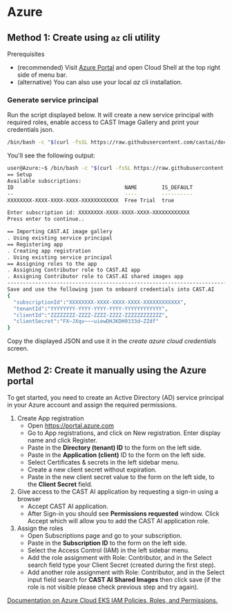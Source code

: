 # Azure

## Method 1: Create using `az` cli utility

Prerequisites

- (recommended) Visit <a href="https://portal.azure.com/" target="_blank">Azure Portal</a> and open Cloud Shell at the top right side of menu bar.
- (alternative) You can also use your local <em>az</em> cli installation.
</ul>

### Generate service principal

Run the script displayed below. It will create a new service principal with required roles, enable access to CAST Image
Gallery and print your credentials json.

```bash
/bin/bash -c "$(curl -fsSL https://raw.githubusercontent.com/castai/docs/main/docs/getting-started/credentials/configuring-azure-credentials/script.sh)"
```

You'll see the following output:

```bash
user@Azure:~$ /bin/bash -c "$(curl -fsSL https://raw.githubusercontent.com/castai/docs/main/docs/getting-started/credentials/configuring-azure-credentials/script.sh)"
== Setup
Available subscriptions:
ID                                    NAME        IS_DEFAULT
--                                    ----        ----------
XXXXXXXX-XXXX-XXXX-XXXX-XXXXXXXXXXXX  Free Trial  true

Enter subscription id: XXXXXXXX-XXXX-XXXX-XXXX-XXXXXXXXXXXX
Press enter to continue..

== Importing CAST.AI image gallery
. Using existing service principal
== Registering app
. Creating app registration
. Using existing service principal
== Assigning roles to the app
. Assigning Contributor role to CAST.AI app
. Assigning Contributor role to CAST.AI shared images app
--------------------------------------------------------------------------------
Save and use the following json to onboard credentials into CAST.AI
{
  "subscriptionId":"XXXXXXXX-XXXX-XXXX-XXXX-XXXXXXXXXXXX",
  "tenantId":"YYYYYYYY-YYYY-YYYY-YYYY-YYYYYYYYYYYY",
  "clientId":"ZZZZZZZZ-ZZZZ-ZZZZ-ZZZZ-ZZZZZZZZZZZZ",
  "clientSecret":"FX~JXqv~~~uiewDHJKDH9333d~ZZdf"
}
```

Copy the displayed JSON and use it in the *create azure cloud credentials* screen.

## Method 2: Create it manually using the Azure portal

To get started, you need to create an Active Directory (AD) service principal in your Azure account and assign the required permissions.

1. Create App registration
   - Open https://portal.azure.com
   - Go to App registrations, and click on New registration. Enter display name and click Register.
   - Paste in the **Directory (tenant) ID** to the form on the left side.
   - Paste in the **Application (client)** ID to the form on the left side.
   - Select Certificates & secrets in the left sidebar menu.
   - Create a new client secret without expiration.
   - Paste in the new client secret value to the form on the left side, to the **Client Secret** field.
2. Give access to the CAST AI application by requesting a sign-in using a browser
   - Accept CAST AI application.
   - After Sign-in you should see **Permissions requested** window. Click Accept which will allow you to add the CAST AI application role.
3. Assign the roles
   - Open Subscriptions page and go to your subscription.
   - Paste in the **Subscription ID** to the form on the left side.
   - Select the Access Control (IAM) in the left sidebar menu.
   - Add the role assignment with Role: Contributor, and in the Select search field type your Client Secret (created during the first step).
   - Add another role assignment with Role: Contributor, and in the Select input field search for **CAST AI Shared Images** then click save (if the role is not visible please check previous step and try again).

[Documentation on Azure Cloud EKS IAM Policies, Roles, and Permissions.](https://docs.microsoft.com/en-us/azure/active-directory/develop/app-objects-and-service-principals)
